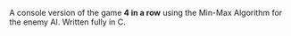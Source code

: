 A console version of the game **4 in a row** using the Min-Max Algorithm for the enemy AI. Written fully in C. 
